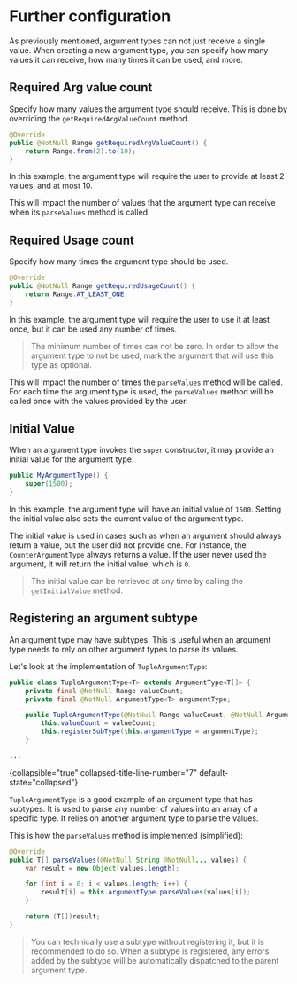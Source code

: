 # Further configuration

As previously mentioned, argument types can not just receive a single value. When creating a new argument type,
you can specify how many values it can receive, how many times it can be used, and more.

## Required Arg value count

Specify how many values the argument type should receive.
This is done by overriding the `getRequiredArgValueCount` method.

```Java
@Override
public @NotNull Range getRequiredArgValueCount() {
	return Range.from(2).to(10);
}
```

In this example, the argument type will require the user to provide at least 2 values, and at most 10.

This will impact the number of values that the argument type can receive when its `parseValues` method is called.


## Required Usage count

Specify how many times the argument type should be used.

```Java
@Override
public @NotNull Range getRequiredUsageCount() {
	return Range.AT_LEAST_ONE;
}
```

In this example, the argument type will require the user to use it at least once, but it can be used any number of times.

> The minimum number of times can not be zero. In order to allow the argument type to not be used, mark
> the argument that will use this type as optional.

This will impact the number of times the `parseValues` method will be called. For each time the argument type is used,
the `parseValues` method will be called once with the values provided by the user.


## Initial Value

When an argument type invokes the `super` constructor, it may provide an initial value for the argument type.

```Java
public MyArgumentType() {
	super(1500);
}
```

In this example, the argument type will have an initial value of `1500`. Setting the initial value also sets the current
value of the argument type.

The initial value is used in cases such as when an argument should always return a value, but the user did not provide one.
For instance, the `CounterArgumentType` always returns a value. If the user never used the argument, it will return the
initial value, which is `0`.

> The initial value can be retrieved at any time by calling the `getInitialValue` method.


## Registering an argument subtype

An argument type may have subtypes. This is useful when an argument type needs to rely on other argument types to parse
its values.

Let's look at the implementation of `TupleArgumentType`:

```Java
public class TupleArgumentType<T> extends ArgumentType<T[]> {
	private final @NotNull Range valueCount;
	private final @NotNull ArgumentType<T> argumentType;

	public TupleArgumentType(@NotNull Range valueCount, @NotNull ArgumentType<T> argumentType) {
		this.valueCount = valueCount;
		this.registerSubType(this.argumentType = argumentType);
	}

...
```
{collapsible="true" collapsed-title-line-number="7" default-state="collapsed"}

`TupleArgumentType` is a good example of an argument type that has subtypes. It is used to parse any number of values
into an array of a specific type. It relies on another argument type to parse the values.

This is how the `parseValues` method is implemented (simplified):

```Java
@Override
public T[] parseValues(@NotNull String @NotNull... values) {
	var result = new Object[values.length];

	for (int i = 0; i < values.length; i++) {
		result[i] = this.argumentType.parseValues(values[i]);
	}

	return (T[])result;
}
```

> You can technically use a subtype without registering it, but it is recommended to do so. When a subtype is registered,
> any errors added by the subtype will be automatically dispatched to the parent argument type.